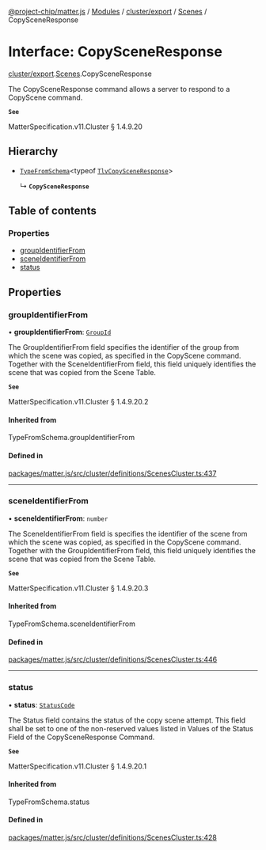[@project-chip/matter.js](../README.md) / [Modules](../modules.md) / [cluster/export](../modules/cluster_export.md) / [Scenes](../modules/cluster_export.Scenes.md) / CopySceneResponse

# Interface: CopySceneResponse

[cluster/export](../modules/cluster_export.md).[Scenes](../modules/cluster_export.Scenes.md).CopySceneResponse

The CopySceneResponse command allows a server to respond to a CopyScene command.

**`See`**

MatterSpecification.v11.Cluster § 1.4.9.20

## Hierarchy

- [`TypeFromSchema`](../modules/tlv_export.md#typefromschema)\<typeof [`TlvCopySceneResponse`](../modules/cluster_export.Scenes.md#tlvcopysceneresponse)\>

  ↳ **`CopySceneResponse`**

## Table of contents

### Properties

- [groupIdentifierFrom](cluster_export.Scenes.CopySceneResponse.md#groupidentifierfrom)
- [sceneIdentifierFrom](cluster_export.Scenes.CopySceneResponse.md#sceneidentifierfrom)
- [status](cluster_export.Scenes.CopySceneResponse.md#status)

## Properties

### groupIdentifierFrom

• **groupIdentifierFrom**: [`GroupId`](../modules/datatype_export.md#groupid)

The GroupIdentifierFrom field specifies the identifier of the group from which the scene was copied, as
specified in the CopyScene command. Together with the SceneIdentifierFrom field, this field uniquely
identifies the scene that was copied from the Scene Table.

**`See`**

MatterSpecification.v11.Cluster § 1.4.9.20.2

#### Inherited from

TypeFromSchema.groupIdentifierFrom

#### Defined in

[packages/matter.js/src/cluster/definitions/ScenesCluster.ts:437](https://github.com/project-chip/matter.js/blob/904d0c9b952b91f28a21803759c5e5c66ee4d272/packages/matter.js/src/cluster/definitions/ScenesCluster.ts#L437)

___

### sceneIdentifierFrom

• **sceneIdentifierFrom**: `number`

The SceneIdentifierFrom field is specifies the identifier of the scene from which the scene was copied, as
specified in the CopyScene command. Together with the GroupIdentifierFrom field, this field uniquely
identifies the scene that was copied from the Scene Table.

**`See`**

MatterSpecification.v11.Cluster § 1.4.9.20.3

#### Inherited from

TypeFromSchema.sceneIdentifierFrom

#### Defined in

[packages/matter.js/src/cluster/definitions/ScenesCluster.ts:446](https://github.com/project-chip/matter.js/blob/904d0c9b952b91f28a21803759c5e5c66ee4d272/packages/matter.js/src/cluster/definitions/ScenesCluster.ts#L446)

___

### status

• **status**: [`StatusCode`](../enums/protocol_interaction_export.StatusCode.md)

The Status field contains the status of the copy scene attempt. This field shall be set to one of the
non-reserved values listed in Values of the Status Field of the CopySceneResponse Command.

**`See`**

MatterSpecification.v11.Cluster § 1.4.9.20.1

#### Inherited from

TypeFromSchema.status

#### Defined in

[packages/matter.js/src/cluster/definitions/ScenesCluster.ts:428](https://github.com/project-chip/matter.js/blob/904d0c9b952b91f28a21803759c5e5c66ee4d272/packages/matter.js/src/cluster/definitions/ScenesCluster.ts#L428)
